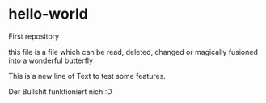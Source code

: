 # hello-world
First repository

this file is a file which can be read, deleted, changed or magically fusioned into a wonderful butterfly

This is a new line of Text to test some features.


Der Bullshit funktioniert nich :D

